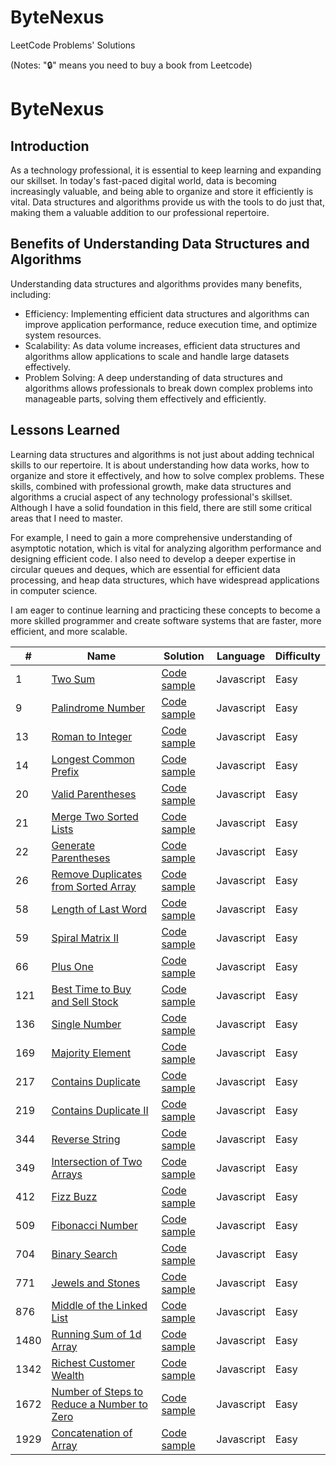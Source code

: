 # ByteNexus

LeetCode Problems' Solutions

(Notes: "🔒" means you need to buy a book from Leetcode)

 <h1>ByteNexus </h1> 
 
   <h2>Introduction</h2>
  <p>As a technology professional, it is essential to keep learning and expanding our skillset. In today's fast-paced digital world, data is becoming increasingly valuable, and being able to organize and store it efficiently is vital. Data structures and algorithms provide us with the tools to do just that, making them a valuable addition to our professional repertoire.</p>

  <h2>Benefits of Understanding Data Structures and Algorithms</h2>
  <p>Understanding data structures and algorithms provides many benefits, including:</p>
  <ul>
    <li>Efficiency: Implementing efficient data structures and algorithms can improve application performance, reduce execution time, and optimize system resources.</li>
    <li>Scalability: As data volume increases, efficient data structures and algorithms allow applications to scale and handle large datasets effectively.</li>
    <li>Problem Solving: A deep understanding of data structures and algorithms allows professionals to break down complex problems into manageable parts, solving them effectively and efficiently.</li>
  </ul>
  <h2>Lessons Learned</h2>

  <p>Learning data structures and algorithms is not just about adding technical skills to our repertoire. It is about understanding how data works, how to organize and store it effectively, and how to solve complex problems. These skills, combined with professional growth, make data structures and algorithms a crucial aspect of any technology professional's skillset. Although I have a solid foundation in this field, there are still some critical areas that I need to master.</p>
  <p>For example, I need to gain a more comprehensive understanding of asymptotic notation, which is vital for analyzing algorithm performance and designing efficient code. I also need to develop a deeper expertise in circular queues and deques, which are essential for efficient data processing, and heap data structures, which have widespread applications in computer science.</p>
  <p>I am eager to continue learning and practicing these concepts to become a more skilled programmer and create software systems that are faster, more efficient, and more scalable.</p>
</div>

 <table>

  <thead>
    <tr>
      <th>#</th>
      <th>Name</th>
      <th>Solution</th>
      <th>Language</th>
      <th>Difficulty</th>
    </tr>
  </thead>

  <tbody>
    <tr>
      <td>1</td>
      <td><a href="https://leetcode.com/problems/two-sum/">Two Sum</a></td>
      <td><a href="./string/javascript/two-sum.js">Code sample</a></td>
      <td>Javascript</td>
      <td>Easy</td>
    </tr>
    <tr>
      <td>9</td>
      <td><a href="https://leetcode.com/problems/palindrome-number/">Palindrome Number</a></td>
      <td><a href="./math/javascript/palindrome-number.js">Code sample</a></td>
      <td>Javascript</td>
      <td>Easy</td>
    </tr>
    <tr>
      <td>13</td>
      <td><a href="https://leetcode.com/problems/roman-to-integer/">Roman to Integer</a></td>
      <td><a href="./string/javascript/roman-to-integer.js">Code sample</a></td>
      <td>Javascript</td>
      <td>Easy</td>
    </tr>
    <tr>
      <td>14</td>
      <td><a href="https://leetcode.com/problems/longest-common-prefix/">Longest Common Prefix</a></td>
      <td><a href="./string/javascript/longest-common-prefix.js">Code sample</a></td>
      <td>Javascript</td>
      <td>Easy</td>
    </tr>
    <tr>
      <td>20</td>
      <td><a href="https://leetcode.com/problems/valid-parentheses/">Valid Parentheses</a></td>
      <td><a href="./string/javascript/valid-parentheses.js">Code sample</a></td>
      <td>Javascript</td>
      <td>Easy</td>
    </tr>
    <tr>
      <td>21</td>
      <td><a href="https://leetcode.com/problems/merge-two-sorted-lists/">Merge Two Sorted Lists</a></td>
      <td><a href="./string/javascript/merge-two-sorted-lists.js">Code sample</a></td>
      <td>Javascript</td>
      <td>Easy</td>
    </tr>
    <tr>
      <td>22</td>
      <td><a href="https://leetcode.com/problems/generate-parentheses">Generate Parentheses</a></td>
      <td><a href="./string/javascript//generate-parentheses.js">Code sample</a></td>
      <td>Javascript</td>
      <td>Easy</td>
    </tr>
    <tr>
      <td>26</td>
      <td><a href="https://leetcode.com/problems/remove-duplicates-from-sorted-array/">Remove Duplicates from Sorted Array</a></td>
      <td><a href="./string/javascript/remove-duplicates-from-sorted-array.js">Code sample</a></td>
      <td>Javascript</td>
      <td>Easy</td>
    </tr>
    <tr>
      <td>58</td>
      <td><a href="https://leetcode.com/problems/length-of-last-word/">Length of Last Word</a></td>
      <td><a href="./string/javascript/length-of-last-word.js">Code sample</a></td>
      <td>Javascript</td>
      <td>Easy</td>
    </tr>
    <tr>
      <td>59</td>
      <td><a href="https://leetcode.com/problems/spiral-matrix-ii">Spiral Matrix II</a></td>
      <td><a href="./array/javascript/spiral-matrix-ii.js">Code sample</a></td>
      <td>Javascript</td>
      <td>Easy</td>
    </tr>
    <tr>
      <td>66</td>
      <td><a href="https://leetcode.com/problems/plus-one/">Plus One</a></td>
      <td><a href="./array/javascript/plus-one.js">Code sample</a></td>
      <td>Javascript</td>
      <td>Easy</td>
    </tr>
    <tr>
    <td>121</td>
    <td><a href="https://leetcode.com/problems/best-time-to-buy-and-sell-stock/description/">Best Time to Buy and Sell Stock</a></td>
    <td><a href="./string/javascript/single-number.js">Code sample</a></td>
    <td>Javascript</td>
    <td>Easy</td>
  </tr>
  <tr>
    <td>136</td>
    <td><a href="https://leetcode.com/problems/single-number/">Single Number</a></td>
    <td><a href="./string/javascript/best-time-to-buy-and-sell-stock.js">Code sample</a></td>
    <td>Javascript</td>
    <td>Easy</td>
  </tr>
  <tr>
    <td>169</td>
    <td><a href="https://leetcode.com/problems/majority-element/description/">Majority Element</a></td>
    <td><a href="./array/javascript/contains-duplicate.js">Code sample</a></td>
    <td>Javascript</td>
    <td>Easy</td>
  </tr>
  <tr>
    <td>217</td>
    <td><a href="https://leetcode.com/problems/contains-duplicate/">Contains Duplicate</a></td>
    <td><a href="./array/javascript/majority-element.js">Code sample</a></td>
    <td>Javascript</td>
    <td>Easy</td>
  </tr>
  <tr>
    <td>219</td>
    <td><a href="https://leetcode.com/problems/contains-duplicate-ii/">Contains Duplicate II</a></td>
    <td><a href="./array/javascript/contains-duplicate-ii.js">Code sample</a></td>
    <td>Javascript</td>
    <td>Easy</td>
  </tr>
  <tr>
    <td>344</td>
    <td><a href="https://leetcode.com/problems/reverse-string/">Reverse String</a></td>
    <td><a href="./array/javascript/reverse-string.js">Code sample</a></td>
    <td>Javascript</td>
    <td>Easy</td>
  </tr>
  <tr>
    <td>349</td>
    <td><a href="https://leetcode.com/problems/intersection-of-two-arrays/description/">Intersection of Two Arrays</a></td>
    <td><a href="./array/javascript/reverse-string.js">Code sample</a></td>
    <td>Javascript</td>
    <td>Easy</td>
  </tr>
  <tr>
    <td>412</td>
    <td><a href="https://leetcode.com/problems/fizz-buzz/">Fizz Buzz</a></td>
    <td><a href="./string/javascript/fizz-buzz.js">Code sample</a></td>
    <td>Javascript</td>
    <td>Easy</td>
  </tr>
  <tr>
    <td>509</td>
    <td><a href="https://leetcode.com/problems/fibonacci-number/">Fibonacci Number</a></td>
    <td><a href="./math/javascript/fibonacci-number.js">Code sample</a></td>
    <td>Javascript</td>
    <td>Easy</td>
  </tr>
  <tr>
    <td>704</td>
    <td><a href="https://leetcode.com/problems/binary-search/">Binary Search</a></td>
    <td><a href="./array/javascript/jewels-and-stones.js">Code sample</a></td>
    <td>Javascript</td>
    <td>Easy</td>
  </tr>

  <tr>
    <td>771</td>
    <td><a href="https://leetcode.com/problems/jewels-and-stones/">Jewels and Stones</a></td>
    <td><a href="./string/javascript/jewels-and-stones.js">Code sample</a></td>
    <td>Javascript</td>
    <td>Easy</td>
  </tr>
  <tr>
    <td>876</td>
    <td><a href="https://leetcode.com/problems/middle-of-the-linked-list/">Middle of the Linked List</a></td>
    <td><a href="./array/javascript/running-sum-of-1d-array.js">Code sample</a></td>
    <td>Javascript</td>
    <td>Easy</td>
  </tr>
  <tr>
    <td>1480</td>
    <td><a href="https://leetcode.com/problems/running-sum-of-1d-array/">Running Sum of 1d Array</a></td>
    <td><a href="./array/javascript/middle-of-the-linked-list.js">Code sample</a></td>
    <td>Javascript</td>
    <td>Easy</td>
  </tr>
  <tr>
    <td>1342</td>
    <td><a href="https://leetcode.com/problems/richest-customer-wealth/">Richest Customer Wealth</a></td>
    <td><a href="./array/javascript/richest-customer-wealth.js">Code sample</a></td>
    <td>Javascript</td>
    <td>Easy</td>
  </tr>
  <tr>
    <td>1672</td>
    <td><a href="https://leetcode.com/problems/number-of-steps-to-reduce-a-number-to-zero/">Number of Steps to Reduce a Number to Zero</a></td>
    <td><a href="./math/javascript/number-of-steps-to-reduce-a-number-to-zero.js">Code sample</a></td>
    <td>Javascript</td>
    <td>Easy</td>
  </tr>
  <tr>
    <td>1929</td>
    <td><a href="https://leetcode.com/problems/concatenation-of-array/">Concatenation of Array</a></td>
    <td><a href="./array/javascript/concatenation-of-array.js">Code sample</a></td>
    <td>Javascript</td>
    <td>Easy</td>
  </tr>

</table>
